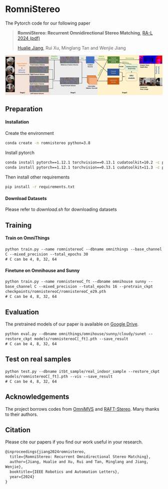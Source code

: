 # RomniStereo

The Pytorch code for our following paper

> **RomniStereo: Recurrent Omnidirectional Stereo Matching**, [RA-L 2024 (pdf)](https://arxiv.org/pdf/2401.04345.pdf)
>
> [Hualie Jiang](https://hualie.github.io/), Rui Xu, Minglang Tan and Wenjie Jiang

![](https://github.com/HalleyJiang/RomniStereo/blob/main/assets/pipeline.jpg)




## Preparation

#### Installation

Create the environment

```bash
conda create -n romnistereo python=3.8
```

Install pytorch

```bash
conda install pytorch==1.12.1 torchvision==0.13.1 cudatoolkit=10.2 -c pytorch  # for cuda 10
conda install pytorch==1.12.1 torchvision==0.13.1 cudatoolkit=11.3 -c pytorch  # for cuda 11
```

Then install other requirements

```bash
pip install -r requirements.txt
```

#### Download Datasets 

Please refer to *download.sh* for downloading datasets 




## Training 

#### Train on OmniThings

```
python train.py --name romnistereoC --dbname omnithings --base_channel C --mixed_precision --total_epochs 30 
# C can be 4, 8, 32, 64
```

#### Finetune on Omnihouse and Sunny

```
python train.py --name romnistereoC_ft --dbname omnihouse sunny --base_channel C --mixed_precision --total_epochs 16 --pretrain_ckpt checkpoints/romnistereoC/romnistereoC_e29.pth
# C can be 4, 8, 32, 64
```


## Evaluation  

The pretrained models of our paper is available on [Google Drive](https://drive.google.com/drive/folders/1KcC5QByDlSKxD174JtValobcrY-E6WiE?usp=sharing). 


```
python eval.py --dbname omnithings/omnihouse/sunny/cloudy/sunet --restore_ckpt models/romnistereoC[_ft].pth --save_result 
# C can be 4, 8, 32, 64
```


## Test on real samples  


```
python test.py --dbname itbt_sample/real_indoor_sample --restore_ckpt models/romnistereoC[_ft].pth --vis --save_result  
# C can be 4, 8, 32, 64
```



## Acknowledgements

The project borrows codes from [OmniMVS](https://github.com/hyu-cvlab/omnimvs-pytorch) and [RAFT-Stereo](https://github.com/princeton-vl/RAFT-Stereo). Many thanks to their authors. 

## Citation

Please cite our papers if you find our work useful in your research.

```
@inproceedings{jiang2024romnistereo,
  title={RomniStereo: Recurrent Omnidirectional Stereo Matching},
  author={Jiang, Hualie and Xu, Rui and Tan, Minglang and Jiang, Wenjie},
  booktitle={IEEE Robotics and Automation Letters},
  year={2024}
}
```
